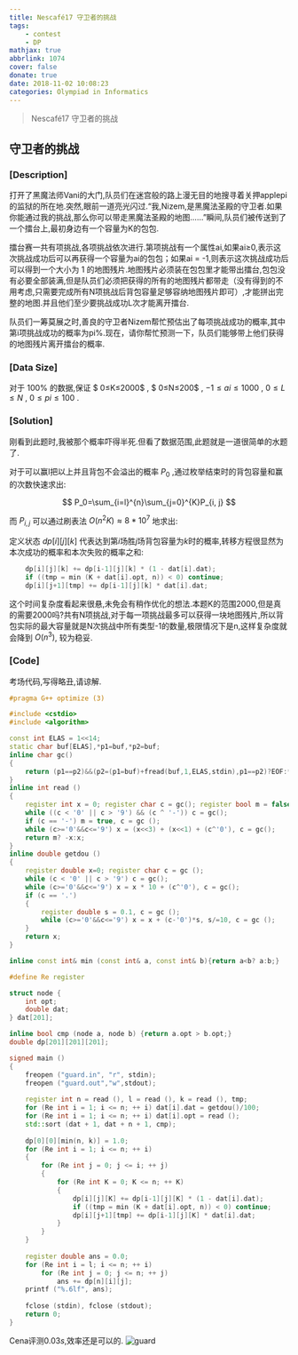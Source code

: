 ```yaml
---
title: Nescafé17 守卫者的挑战
tags:
	- contest
	- DP
mathjax: true
abbrlink: 1074
cover: false
donate: true
date: 2018-11-02 10:08:23
categories: Olympiad in Informatics
---
```


>Nescafé17 守卫者的挑战

<!--more-->

## 守卫者的挑战 



### [Description]

打开了黑魔法师Vani的大门,队员们在迷宫般的路上漫无目的地搜寻着关押applepi的监狱的所在地.突然,眼前一道亮光闪过.“我,Nizem,是黑魔法圣殿的守卫者.如果你能通过我的挑战,那么你可以带走黑魔法圣殿的地图……”瞬间,队员们被传送到了一个擂台上,最初身边有一个容量为K的包包.

擂台赛一共有项挑战,各项挑战依次进行.第项挑战有一个属性ai,如果ai≥0,表示这次挑战成功后可以再获得一个容量为ai的包包；如果ai = -1,则表示这次挑战成功后可以得到一个大小为 1 的地图残片.地图残片必须装在包包里才能带出擂台,包包没有必要全部装满,但是队员们必须把获得的所有的地图残片都带走（没有得到的不用考虑,只需要完成所有N项挑战后背包容量足够容纳地图残片即可）,才能拼出完整的地图.并且他们至少要挑战成功L次才能离开擂台.

队员们一筹莫展之时,善良的守卫者Nizem帮忙预估出了每项挑战成功的概率,其中第i项挑战成功的概率为pi%.现在，请你帮忙预测一下，队员们能够带上他们获得的地图残片离开擂台的概率.

### [Data Size]

对于 100% 的数据,保证 $ 0≤K≤2000$ , $ 0≤N≤200$ , $-1≤ai≤1000$ , $0≤L≤N$ , $0≤pi≤100$ .

### [Solution]

刚看到此题时,我被那个概率吓得半死.但看了数据范围,此题就是一道很简单的水题了.

对于可以赢l把以上并且背包不会溢出的概率 $P_0$ ,通过枚举结束时的背包容量和赢的次数快速求出:

$$ P_0=\sum_{i=l}^{n}\sum_{j=0}^{K}P_{i, j} $$

而 $P_{i, j}$ 可以通过刷表法 $O(n^2K)≈8*10^7$ 地求出:

定义状态 $dp[i][j][k]$ 代表达到第$i$场胜$j$场背包容量为$k$时的概率,转移方程很显然为本次成功的概率和本次失败的概率之和:

```C++
	dp[i][j][k] += dp[i-1][j][k] * (1 - dat[i].dat);
	if ((tmp = min (K + dat[i].opt, n)) < 0) continue;
	dp[i][j+1][tmp] += dp[i-1][j][k] * dat[i].dat;
```

这个时间复杂度看起来很悬,未免会有稍作优化的想法.本题K的范围2000,但是真的需要2000吗?共有N项挑战,对于每一项挑战最多可以获得一块地图残片,所以背包实际的最大容量就是N次挑战中所有类型-1的数量,极限情况下是n,这样复杂度就会降到 $O(n^3)$, 较为稳妥.

### [Code]

考场代码,写得略丑,请谅解.

```cpp
#pragma G++ optimize (3)

#include <cstdio>
#include <algorithm>

const int ELAS = 1<<14;
static char buf[ELAS],*p1=buf,*p2=buf;
inline char gc()
{
    return (p1==p2)&&(p2=(p1=buf)+fread(buf,1,ELAS,stdin),p1==p2)?EOF:*p1++;
}
inline int read ()
{
	register int x = 0; register char c = gc(); register bool m = false;
	while ((c < '0' || c > '9') && (c ^ '-')) c = gc();
	if (c == '-') m = true, c = gc ();
	while (c>='0'&&c<='9') x = (x<<3) + (x<<1) + (c^'0'), c = gc();
	return m? -x:x;
}
inline double getdou ()
{
	register double x=0; register char c = gc ();
	while (c < '0' || c > '9') c = gc();
	while (c>='0'&&c<='9') x = x * 10 + (c^'0'), c = gc();
	if (c == '.')
	{
		register double s = 0.1, c = gc ();
		while (c>='0'&&c<='9') x = x + (c-'0')*s, s/=10, c = gc ();
	}
	return x;
}

inline const int& min (const int& a, const int& b){return a<b? a:b;}

#define Re register

struct node {
	int opt;
	double dat;
} dat[201];

inline bool cmp (node a, node b) {return a.opt > b.opt;}
double dp[201][201][201];

signed main ()
{
	freopen ("guard.in", "r", stdin);
	freopen ("guard.out","w",stdout);
	
	register int n = read (), l = read (), k = read (), tmp;
	for (Re int i = 1; i <= n; ++ i) dat[i].dat = getdou()/100;
	for (Re int i = 1; i <= n; ++ i) dat[i].opt = read ();
	std::sort (dat + 1, dat + n + 1, cmp);
	
	dp[0][0][min(n, k)] = 1.0;
	for (Re int i = 1; i <= n; ++ i)
	{
		for (Re int j = 0; j <= i; ++ j)
		{
			for (Re int K = 0; K <= n; ++ K)
			{
				dp[i][j][K] += dp[i-1][j][K] * (1 - dat[i].dat);
				if ((tmp = min (K + dat[i].opt, n)) < 0) continue;
				dp[i][j+1][tmp] += dp[i-1][j][K] * dat[i].dat;
			}
		}
	}
	
	register double ans = 0.0;
	for (Re int i = l; i <= n; ++ i)
		for (Re int j = 0; j <= n; ++ j)
			ans += dp[n][i][j];
	printf ("%.6lf", ans);
	
	fclose (stdin), fclose (stdout);
	return 0;
}
```

Cena评测$0.03s$,效率还是可以的.
![guard](https://novaellias.files.wordpress.com/2018/11/guard.png)